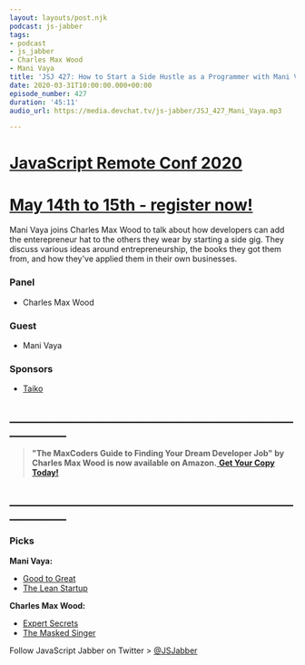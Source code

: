 ```yaml
---
layout: layouts/post.njk
podcast: js-jabber
tags:
- podcast
- js_jabber
- Charles Max Wood
- Mani Vaya
title: 'JSJ 427: How to Start a Side Hustle as a Programmer with Mani Vaya'
date: 2020-03-31T10:00:00.000+00:00
episode_number: 427
duration: '45:11'
audio_url: https://media.devchat.tv/js-jabber/JSJ_427_Mani_Vaya.mp3

---
```

# [JavaScript Remote Conf 2020](https://devchat.tv/conferences/javascript-remote-2020/ "JavaScript Remote Conf 2020")

# [May 14th to 15th - register now!](https://devchat.tv/conferences/javascript-remote-2020/ "JavaScript Remote Conf 2020")

  
Mani Vaya joins Charles Max Wood to talk about how developers can add the enterepreneur hat to the others they wear by starting a side gig. They discuss various ideas around entrepreneurship, the books they got them from, and how they've applied them in their own businesses.

### **Panel**

* Charles Max Wood

### **Guest**

* Mani Vaya

### **Sponsors**

* [Taiko](https://taiko.dev/)

## **____________________________________________________________**

> **"The MaxCoders Guide to Finding Your Dream Developer Job" by Charles Max Wood is now available on Amazon.**[ **Get Your Copy Today!**](https://www.amazon.com/gp/product/B081MBL5C9/ref=as_li_ss_tl?ie=UTF8&linkCode=sl1&tag=devchattv-20&linkId=9d61363241636e2546ef46abba198746&language=en_US)

## **____________________________________________________________**

### **Picks**

**Mani Vaya:**

* [Good to Great](https://www.amazon.com/Good-Great-Some-Companies-Others/dp/0066620996)
* [The Lean Startup](https://www.amazon.com/Lean-Startup-Entrepreneurs-Continuous-Innovation/dp/0307887898)

**Charles Max Wood:**

* [Expert Secrets](https://www.amazon.com/Expert-Secrets-Underground-Playbook-Creating/dp/1683504585)
* [The Masked Singer](https://www.fox.com/the-masked-singer/)

Follow JavaScript Jabber on Twitter > [@JSJabber](https://twitter.com/JSJabber)